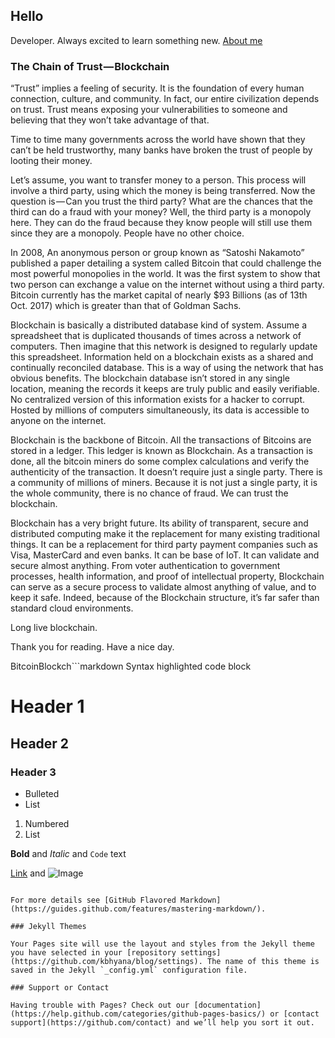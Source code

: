 ## Hello

 Developer. Always excited to learn something new.
 [About me](http://karanbhyana.me/)

### The Chain of Trust — Blockchain

“Trust” implies a feeling of security. It is the foundation of every human connection, culture, and community. In fact, our entire civilization depends on trust. Trust means exposing your vulnerabilities to someone and believing that they won’t take advantage of that.

Time to time many governments across the world have shown that they can’t be held trustworthy, many banks have broken the trust of people by looting their money.

Let’s assume, you want to transfer money to a person. This process will involve a third party, using which the money is being transferred. Now the question is — Can you trust the third party? What are the chances that the third can do a fraud with your money? Well, the third party is a monopoly here. They can do the fraud because they know people will still use them since they are a monopoly. People have no other choice.

In 2008, An anonymous person or group known as “Satoshi Nakamoto” published a paper detailing a system called Bitcoin that could challenge the most powerful monopolies in the world. It was the first system to show that two person can exchange a value on the internet without using a third party. Bitcoin currently has the market capital of nearly $93 Billions (as of 13th Oct. 2017) which is greater than that of Goldman Sachs.

Blockchain is basically a distributed database kind of system. Assume a spreadsheet that is duplicated thousands of times across a network of computers. Then imagine that this network is designed to regularly update this spreadsheet. Information held on a blockchain exists as a shared and continually reconciled database. This is a way of using the network that has obvious benefits. The blockchain database isn’t stored in any single location, meaning the records it keeps are truly public and easily verifiable. No centralized version of this information exists for a hacker to corrupt. Hosted by millions of computers simultaneously, its data is accessible to anyone on the internet.

Blockchain is the backbone of Bitcoin. All the transactions of Bitcoins are stored in a ledger. This ledger is known as Blockchain. As a transaction is done, all the bitcoin miners do some complex calculations and verify the authenticity of the transaction. It doesn’t require just a single party. There is a community of millions of miners. Because it is not just a single party, it is the whole community, there is no chance of fraud. We can trust the blockchain.

Blockchain has a very bright future. Its ability of transparent, secure and distributed computing make it the replacement for many existing traditional things. It can be a replacement for third party payment companies such as Visa, MasterCard and even banks. It can be base of IoT. It can validate and secure almost anything. From voter authentication to government processes, health information, and proof of intellectual property, Blockchain can serve as a secure process to validate almost anything of value, and to keep it safe. Indeed, because of the Blockchain structure, it’s far safer than standard cloud environments.

Long live blockchain.

Thank you for reading. Have a nice day.

BitcoinBlockch```markdown
Syntax highlighted code block

# Header 1
## Header 2
### Header 3

- Bulleted
- List

1. Numbered
2. List

**Bold** and _Italic_ and `Code` text

[Link](url) and ![Image](src)
```

For more details see [GitHub Flavored Markdown](https://guides.github.com/features/mastering-markdown/).

### Jekyll Themes

Your Pages site will use the layout and styles from the Jekyll theme you have selected in your [repository settings](https://github.com/kbhyana/blog/settings). The name of this theme is saved in the Jekyll `_config.yml` configuration file.

### Support or Contact

Having trouble with Pages? Check out our [documentation](https://help.github.com/categories/github-pages-basics/) or [contact support](https://github.com/contact) and we’ll help you sort it out.
